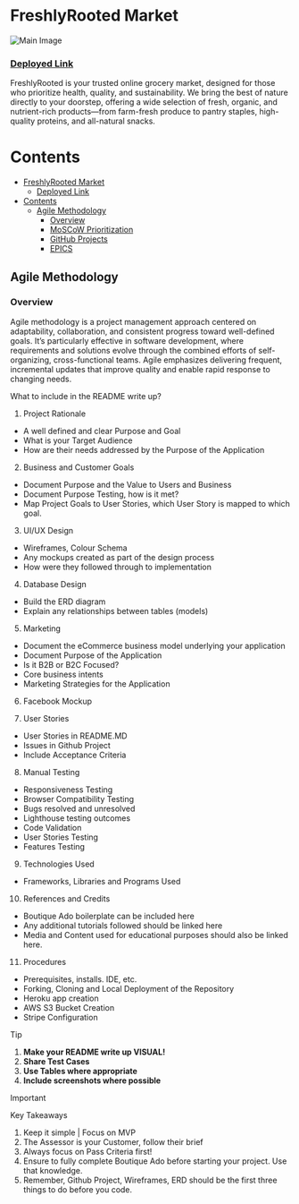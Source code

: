 # FreshlyRooted Market

![Main Image]()

### [Deployed Link]()

FreshlyRooted is your trusted online grocery market, designed for those who prioritize health, quality, and
sustainability. We bring the best of nature directly to your doorstep, offering a wide selection of fresh, organic, and
nutrient-rich products—from farm-fresh produce to pantry staples, high-quality proteins, and all-natural snacks.

# Contents

- [FreshlyRooted Market](#freshlyrooted-market)
    - [Deployed Link](#deployed-link)
- [Contents](#contents)
    - [Agile Methodology](#agile-methodology)
        - [Overview](#overview)
        - [MoSCoW Prioritization](#moscow-prioritization)
        - [GitHub Projects](#github-projects)
        - [EPICS](#epics)


## Agile Methodology

### Overview

Agile methodology is a project management approach centered on adaptability, collaboration, and consistent progress
toward well-defined goals. It’s particularly effective in software development, where requirements and solutions evolve
through the combined efforts of self-organizing, cross-functional teams. Agile emphasizes delivering frequent,
incremental updates that improve quality and enable rapid response to changing needs.

What to include in the README write up?

1. Project Rationale

- A well defined and clear Purpose and Goal
- What is your Target Audience
- How are their needs addressed by the Purpose of the Application

2. Business and Customer Goals

- Document Purpose and the Value to Users and Business
- Document Purpose Testing, how is it met?
- Map Project Goals to User Stories, which User Story is mapped to which goal.

3. UI/UX Design

- Wireframes, Colour Schema
- Any mockups created as part of the design process
- How were they followed through to implementation

4. Database Design

- Build the ERD diagram
- Explain any relationships between tables (models)

5. Marketing

- Document the eCommerce business model underlying your application
- Document Purpose of the Application
- Is it B2B or B2C Focused?
- Core business intents
- Marketing Strategies for the Application

6. Facebook Mockup

7. User Stories

- User Stories in README.MD
- Issues in Github Project
- Include Acceptance Criteria

8. Manual Testing

- Responsiveness Testing
- Browser Compatibility Testing
- Bugs resolved and unresolved
- Lighthouse testing outcomes
- Code Validation
- User Stories Testing
- Features Testing

9. Technologies Used

- Frameworks, Libraries and Programs Used

10. References and Credits

- Boutique Ado boilerplate can be included here
- Any additional tutorials followed should be linked here
- Media and Content used for educational purposes should also be linked here.

11. Procedures

- Prerequisites, installs. IDE, etc.
- Forking, Cloning and Local Deployment of the Repository
- Heroku app creation
- AWS S3 Bucket Creation
- Stripe Configuration

> [!TIP]
>
>1. **Make your README write up VISUAL!**
>2. **Share Test Cases**
>3. **Use Tables where appropriate**
>4. **Include screenshots where possible**

> [!IMPORTANT]
>
>Key Takeaways
>1. Keep it simple | Focus on MVP
>2. The Assessor is your Customer, follow their brief
>3. Always focus on Pass Criteria first!
>4. Ensure to fully complete Boutique Ado before starting your project. Use that knowledge.
>5. Remember, Github Project, Wireframes, ERD should be the first three things to do before you code.
